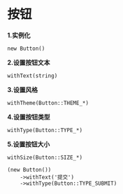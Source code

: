 按钮
===============

**1.实例化**

`new Button()`

**2.设置按钮文本**

`withText(string)`

**3.设置风格**

`withTheme(Button::THEME_*)`

**4.设置按钮类型**

`withType(Button::TYPE_*)`

**5.设置按钮大小**

`withSize(Button::SIZE_*)`

```
(new Button())
    ->withText('提交')
    ->withType(Button::TYPE_SUBMIT)
```
